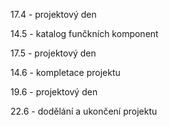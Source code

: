 
17.4 - projektový den

14.5 - katalog funčkních komponent

17.5 - projektový den

14.6 - kompletace projektu

19.6 - projektový den

22.6 - dodělání a ukončení projektu
